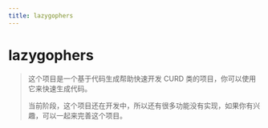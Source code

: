 ```yaml
---
title: lazygophers
---
```


# lazygophers

> 这个项目是一个基于代码生成帮助快速开发 CURD 类的项目，你可以使用它来快速生成代码。
>
> 当前阶段，这个项目还在开发中，所以还有很多功能没有实现，如果你有兴趣，可以一起来完善这个项目。